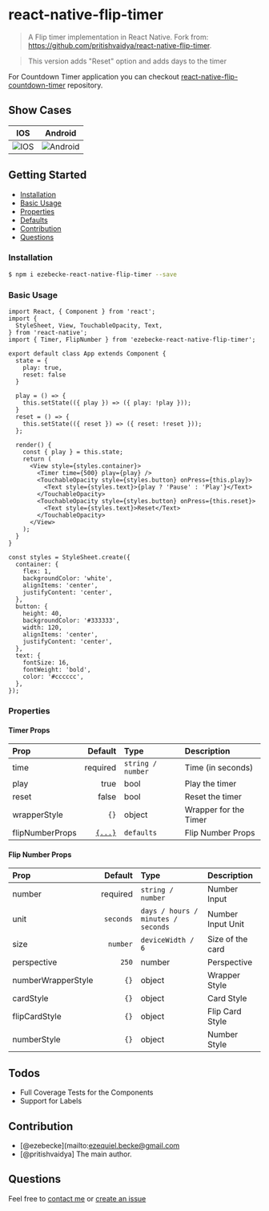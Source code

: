 # react-native-flip-timer

> A Flip timer implementation in React Native. Fork from: https://github.com/pritishvaidya/react-native-flip-timer.

> This version adds "Reset" option and adds days to the timer

For Countdown Timer application you can checkout [react-native-flip-countdown-timer](https://github.com/pritishvaidya/react-native-flip-countdown-timer) repository.

## Show Cases

|                                IOS                                 |                                Android                                 |
| :----------------------------------------------------------------: | :--------------------------------------------------------------------: |
| ![IOS](https://media.giphy.com/media/BLs443ghS1AYHZwqc2/giphy.gif) | ![Android](https://media.giphy.com/media/vNpcUecdRzYazzhnK1/giphy.gif) |

## Getting Started

- [Installation](#installation)
- [Basic Usage](#basic-usage)
- [Properties](#properties)
- [Defaults](#defaults)
- [Contribution](#contribution)
- [Questions](#questions)

### Installation

```bash
$ npm i ezebecke-react-native-flip-timer --save
```

### Basic Usage

```
import React, { Component } from 'react';
import {
  StyleSheet, View, TouchableOpacity, Text,
} from 'react-native';
import { Timer, FlipNumber } from 'ezebecke-react-native-flip-timer';

export default class App extends Component {
  state = {
    play: true,
    reset: false
  }

  play = () => {
    this.setState(({ play }) => ({ play: !play }));
  }
  reset = () => {
    this.setState(({ reset }) => ({ reset: !reset }));
  };

  render() {
    const { play } = this.state;
    return (
      <View style={styles.container}>
        <Timer time={500} play={play} />
        <TouchableOpacity style={styles.button} onPress={this.play}>
          <Text style={styles.text}>{play ? 'Pause' : 'Play'}</Text>
        </TouchableOpacity>
        <TouchableOpacity style={styles.button} onPress={this.reset}>
          <Text style={styles.text}>Reset</Text>
        </TouchableOpacity>
      </View>
    );
  }
}

const styles = StyleSheet.create({
  container: {
    flex: 1,
    backgroundColor: 'white',
    alignItems: 'center',
    justifyContent: 'center',
  },
  button: {
    height: 40,
    backgroundColor: '#333333',
    width: 120,
    alignItems: 'center',
    justifyContent: 'center',
  },
  text: {
    fontSize: 16,
    fontWeight: 'bold',
    color: '#cccccc',
  },
});
```

### Properties

#### Timer Props

| Prop            |                       Default | Type              | Description           |
| :-------------- | ----------------------------: | :---------------- | :-------------------- |
| time            |                      required | `string / number` | Time (in seconds)     |
| play            |                          true | bool              | Play the timer        |
| reset           |                         false | bool              | Reset the timer       |
| wrapperStyle    |                          `{}` | object            | Wrapper for the Timer |
| flipNumberProps | [`{...}`](#flip-number-props) | `defaults`        | Flip Number Props     |

#### Flip Number Props

| Prop               |   Default | Type                               | Description       |
| :----------------- | --------: | :--------------------------------- | :---------------- |
| number             |  required | `string / number`                  | Number Input      |
| unit               | `seconds` | `days / hours / minutes / seconds` | Number Input Unit |
| size               |  `number` | `deviceWidth / 6`                  | Size of the card  |
| perspective        |     `250` | number                             | Perspective       |
| numberWrapperStyle |      `{}` | object                             | Wrapper Style     |
| cardStyle          |      `{}` | object                             | Card Style        |
| flipCardStyle      |      `{}` | object                             | Flip Card Style   |
| numberStyle        |      `{}` | object                             | Number Style      |

## Todos

- Full Coverage Tests for the Components
- Support for Labels

## Contribution

- [@ezebecke](mailto:ezequiel.becke@gmail.com
- [@pritishvaidya] The main author.

## Questions

Feel free to [contact me](mailto:ezequiel.becke@gmail.com) or [create an issue](https://github.com/ezebecke/react-native-flip-timer)
